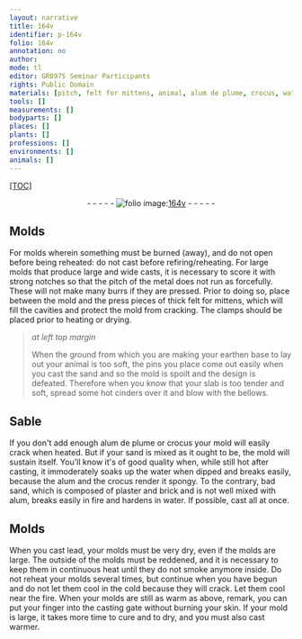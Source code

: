 ```yaml
---
layout: narrative
title: 164v
identifier: p-164v
folio: 164v
annotation: no
author:
mode: tl
editor: GR8975 Seminar Participants
rights: Public Domain
materials: [pitch, felt for mittens, animal, alum de plume, crocus, water, alum, plaster, brick, lead]
tools: []
measurements: []
bodyparts: []
places: []
plants: []
professions: []
environments: []
animals: []
---
```


<p><a href="{{ site.baseurl }}/diplomatic/">[TOC]</a></p><div class="folio" align="center">- - - - - <a href="http://gallica.bnf.fr/ark:/12148/btv1b10500001g/f334.item" target="_blank"><img src="https://cu-mkp.github.io/2017-workshop-edition/assets/photo-icon.png" alt="folio image: " style="display:inline-block; margin-bottom:-3px;"/>164v</a> - - - - - </div>  
  

## Molds

 
 For molds wherein something must be burned (away), and do not open before being reheated: do not cast before refiring/reheating. For large molds that produce large and wide casts, it is necessary to score it with strong notches so that the <span class="m">pitch</span> of the metal does not run as forcefully. These will not make many burrs if they are pressed. Prior to doing so, place between the mold and the press pieces of thick <span class="m">felt for mittens</span>, which will fill the cavities and protect the mold from cracking. The clamps should be placed prior to heating or drying.
 
> *at left top margin*
> 
> 
>   When the ground from which you are making your earthen base to lay out your <span class="m">animal</span> is too soft, the pins you place come out easily when you cast the sand and so the mold is spoilt and the design is defeated. Therefore when you know that your slab is too tender and soft, spread some hot cinders over it and blow with the bellows.
 
 
  

## Sable

 
 If you don't add enough <span class="m">alum de plume</span> or <span class="m">crocus</span> <span class="sup">your mold</span> will easily crack when heated. But if your <span class="sup">sand</span> is mixed as it ought to be, <span class="sup">the mold</span> will sustain itself. You'll know it's of good quality when, while still hot after casting, it immoderately soaks up the <span class="m">water</span> when dipped and breaks easily, because the <span class="m">alum</span> and the <span class="m">crocus</span> render it spongy. To the contrary, bad sand, which is composed of <span class="m">plaster</span> and <span class="m">brick</span> and is not well mixed with <span class="m">alum</span>, breaks easily in fire and hardens in <span class="m">water</span>. If possible, cast all at once.
 
 
  

## Molds

 
 When you cast <span class="m">lead</span>, your molds must be very dry, even if the molds are large. The outside of the molds must be reddened, and it is necessary to keep them in continuous heat until they do not smoke anymore inside. Do not reheat your molds several times, but continue when you have begun and do not let them cool in the cold because they will crack. Let them cool near the fire. When your molds are still as warm as above, remark, you can put your finger into the casting gate without burning your skin. If your mold is large, it takes more time to cure and to dry, and you must also cast warmer.
 
